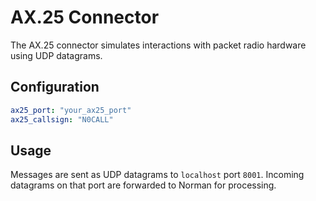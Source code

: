# AX.25 Connector

The AX.25 connector simulates interactions with packet radio hardware using UDP datagrams.

## Configuration

```yaml
ax25_port: "your_ax25_port"
ax25_callsign: "N0CALL"
```

## Usage

Messages are sent as UDP datagrams to ``localhost`` port ``8001``. Incoming datagrams
on that port are forwarded to Norman for processing.

